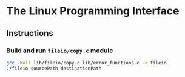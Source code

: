 # The Linux Programming Interface

## Instructions

### Build and run `fileio/copy.c` module

```sh
gcc -Wall lib/fileio/copy.c lib/error_functions.c -o fileio
./fileio sourcePath destinationPath
```
